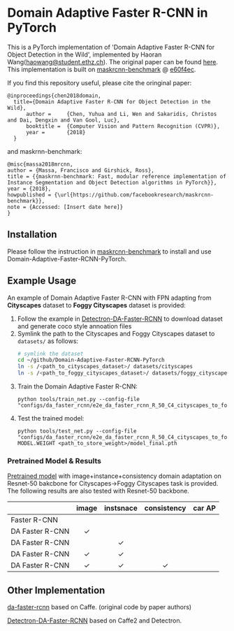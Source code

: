 # Domain Adaptive Faster R-CNN in PyTorch 
This is a PyTorch implementation of 'Domain Adaptive Faster R-CNN for Object Detection in the Wild', implemented by Haoran Wang(haowang@student.ethz.ch). The original paper can be found [here](https://arxiv.org/pdf/1803.03243.pdf). This implementation is built on [maskrcnn-benchmark](https://github.com/facebookresearch/maskrcnn-benchmark) @ [e60f4ec](https://github.com/facebookresearch/maskrcnn-benchmark/tree/e60f4ec8dc50531debcfd5ae671ea167b5b7a1d9).

If you find this repository useful, please cite the oringinal paper:

```
@inproceedings{chen2018domain,
  title={Domain Adaptive Faster R-CNN for Object Detection in the Wild},
      author =     {Chen, Yuhua and Li, Wen and Sakaridis, Christos and Dai, Dengxin and Van Gool, Luc},
      booktitle =  {Computer Vision and Pattern Recognition (CVPR)},
      year =       {2018}
  }
```

and maskrnn-benchmark:

```
@misc{massa2018mrcnn,
author = {Massa, Francisco and Girshick, Ross},
title = {{maskrnn-benchmark: Fast, modular reference implementation of Instance Segmentation and Object Detection algorithms in PyTorch}},
year = {2018},
howpublished = {\url{https://github.com/facebookresearch/maskrcnn-benchmark}},
note = {Accessed: [Insert date here]}
}
```
## Installation

Please follow the instruction in [maskrcnn-benchmark](https://github.com/facebookresearch/maskrcnn-benchmark) to install and use Domain-Adaptive-Faster-RCNN-PyTorch.
## Example Usage
An example of Domain Adaptive Faster R-CNN with FPN adapting from **Cityscapes** dataset to **Foggy Cityscapes** dataset is provided:
1. Follow the example in [Detectron-DA-Faster-RCNN](https://github.com/krumo/Detectron-DA-Faster-RCNN) to download dataset and generate coco style annoation files
2. Symlink the path to the Cityscapes and Foggy Cityscapes dataset to `datasets/` as follows:
    ```bash
    # symlink the dataset
    cd ~/github/Domain-Adaptive-Faster-RCNN-PyTorch
    ln -s /<path_to_cityscapes_dataset>/ datasets/cityscapes
    ln -s /<path_to_foggy_cityscapes_dataset>/ datasets/foggy_cityscapes
    ```
3. Train the Domain Adaptive Faster R-CNN:
    ```
    python tools/train_net.py --config-file "configs/da_faster_rcnn/e2e_da_faster_rcnn_R_50_C4_cityscapes_to_foggy_cityscapes.yaml"
    ```
4. Test the trained model:
    ```
    python tools/test_net.py --config-file "configs/da_faster_rcnn/e2e_da_faster_rcnn_R_50_C4_cityscapes_to_foggy_cityscapes.yaml" MODEL.WEIGHT <path_to_store_weight>/model_final.pth
    ```
### Pretrained Model & Results
[Pretrained model]() with image+instance+consistency domain adaptation on Resnet-50 bakcbone for Cityscapes->Foggy Cityscapes task is provided. The following results are also tested with Resnet-50 backbone.

|                  | image                | instsnace            | consistency          | car AP| 
|------------------|:--------------------:|:--------------------:|:--------------------:|:-----:|
| Faster R-CNN     |                      |                      |                      |       |
| DA Faster R-CNN  |          ✓           |                      |                      |       | 
| DA Faster R-CNN  |                      |          ✓           |                      |       |
| DA Faster R-CNN  |          ✓           |          ✓           |                      |       | 
| DA Faster R-CNN  |          ✓           |          ✓           |          ✓           |       |

## Other Implementation
[da-faster-rcnn](https://github.com/yuhuayc/da-faster-rcnn) based on Caffe. (original code by paper authors)

[Detectron-DA-Faster-RCNN](https://github.com/krumo/Detectron-DA-Faster-RCNN) based on Caffe2 and Detectron.
